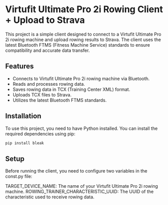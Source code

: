 # Virtufit Ultimate Pro 2i Rowing Client + Upload to Strava

This project is a simple client designed to connect to a Virtufit Ultimate Pro 2i rowing machine and upload rowing results to Strava. The client uses the latest Bluetooth FTMS (Fitness Machine Service) standards to ensure compatibility and accurate data transfer.

## Features

- Connects to Virtufit Ultimate Pro 2i rowing machine via Bluetooth.
- Reads and processes rowing data.
- Saves rowing data in TCX (Training Center XML) format.
- Uploads TCX files to Strava.
- Utilizes the latest Bluetooth FTMS standards.

## Installation

To use this project, you need to have Python installed. You can install the required dependencies using pip:

```bash
pip install bleak
```

## Setup

Before running the client, you need to configure two variables in the const.py file:

TARGET_DEVICE_NAME: The name of your Virtufit Ultimate Pro 2i rowing machine.
ROWING_TRAINER_CHARACTERISTIC_UUID: The UUID of the characteristic used to receive rowing data.

